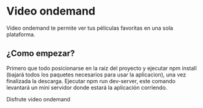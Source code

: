 # Video ondemand

Video ondemand te permite ver tus péliculas favoritas en una sola plataforma.

## ¿Como empezar?
Primero que todo posicionarse en la raiz del proyecto y ejecutar npm install (bajará todos los paquetes necesarios para usar la aplicacion),
una vez finalizada la descarga. Ejecutar npm run dev-server, este comando levantará un mini servidor donde estará la aplicación corriendo.

Disfrute video ondemand
